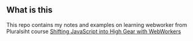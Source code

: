 ## What is this

This repo contains my notes and examples on learning webworker from Pluralsiht course [Shifting JavaScript into High Gear with WebWorkers](https://app.pluralsight.com/library/courses/javascript-web-workers-shifting-into-high-gear/table-of-contents)